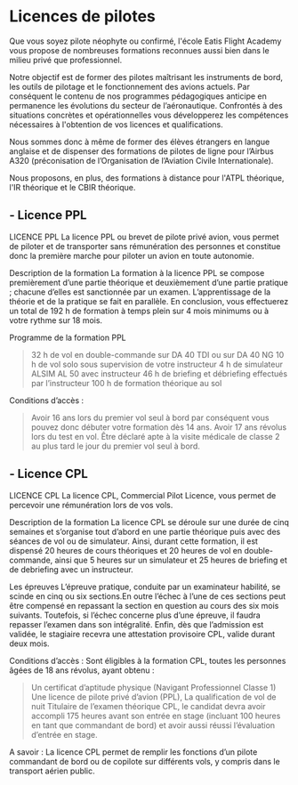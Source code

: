 # Licences de pilotes

Que vous soyez pilote néophyte ou confirmé, l'école Eatis Flight Academy vous propose de nombreuses formations reconnues aussi bien dans le milieu privé que professionnel.

Notre objectif est de former des pilotes maîtrisant les instruments de bord, les outils de pilotage et le fonctionnement des avions actuels. Par conséquent le contenu de nos programmes pédagogiques anticipe en permanence les évolutions du secteur de l’aéronautique. Confrontés à des situations concrètes et opérationnelles vous développerez les compétences nécessaires à l'obtention de vos licences et qualifications.

Nous sommes donc à même de former des élèves étrangers en langue anglaise et de dispenser des formations de pilotes de ligne pour l’Airbus A320 (préconisation de l’Organisation de l’Aviation Civile Internationale).

Nous proposons, en plus, des formations à distance pour l'ATPL théorique, l'IR théorique et le CBIR théorique.


## - Licence PPL 

LICENCE PPL
La licence PPL ou brevet de pilote privé avion, vous permet de piloter et de transporter sans rémunération des personnes et constitue donc la première marche pour piloter un avion en toute autonomie.

Description de la formation
La formation à la licence PPL se compose premièrement  d’une partie théorique et deuxièmement d’une partie pratique ; chacune d’elles est sanctionnée par un examen. L’apprentissage de la théorie et de la pratique se fait en parallèle.
En conclusion, vous effectuerez un total de 192 h de formation à temps plein sur 4 mois minimums ou à votre rythme sur 18 mois.

Programme de la formation PPL
> 32 h de vol en double-commande sur DA 40 TDI ou sur DA 40 NG
> 10 h de vol solo sous supervision de votre instructeur
> 4 h de simulateur ALSIM AL 50 avec instructeur
> 46 h de briefing et débriefing effectués par l’instructeur
> 100 h de formation théorique au sol

Conditions d’accès :
> Avoir 16 ans lors du premier vol seul à bord par conséquent vous pouvez donc débuter votre formation dès 14 ans.
> Avoir 17 ans révolus lors du test en vol.
> Être déclaré apte à la visite médicale de classe 2 au plus tard le jour du premier vol seul à bord.

## - Licence CPL

LICENCE CPL
La licence CPL, Commercial Pilot Licence, vous permet de percevoir une rémunération lors de vos vols.

Description de la formation
La licence CPL se déroule sur une durée de cinq semaines et s’organise tout d’abord en une partie théorique puis avec des séances de vol ou de simulateur. Ainsi, durant cette formation, il est dispensé 20 heures de cours théoriques et 20 heures de vol en double-commande, ainsi que 5 heures sur un simulateur et 25 heures de briefing et de debriefing avec un instructeur.

Les épreuves
L’épreuve pratique, conduite par un examinateur habilité, se scinde en cinq ou six sections.En outre l’échec à l’une de ces sections peut être compensé en repassant la section en question au cours des six mois suivants. Toutefois, si l’échec concerne plus d’une épreuve, il faudra repasser l’examen dans son intégralité. Enfin, dès que l’admission est validée, le stagiaire recevra une attestation provisoire CPL, valide durant deux mois.

Conditions d’accès :
Sont éligibles à la formation CPL, toutes les personnes âgées de 18 ans révolus, ayant obtenu :
> Un certificat d’aptitude physique (Navigant Professionnel Classe 1)
> Une licence de pilote privé d’avion (PPL),
> La qualification de vol de nuit
> Titulaire de l’examen théorique CPL, le candidat devra avoir accompli 175 heures avant son entrée en stage (incluant 100 heures en tant que commandant de bord) et avoir aussi réussi l’évaluation d’entrée en stage.

A savoir :
La licence CPL permet de remplir les fonctions d’un pilote commandant de bord ou de copilote sur différents vols, y compris dans le transport aérien public.